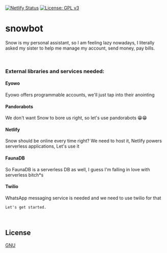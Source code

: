 [![Netlify Status](https://api.netlify.com/api/v1/badges/7c04f4a9-ba42-481c-8f65-d237016adbc3/deploy-status)](https://app.netlify.com/sites/snowbot/deploys)<space><space>
[![License: GPL v3](https://img.shields.io/badge/License-GPLv3-blue.svg)](https://www.gnu.org/licenses/gpl-3.0)<space><space>


# snowbot
Snow is my personal assistant, so I am feeling lazy nowadays, I literally asked my sister to help me manage my account, send money, pay bills.

&nbsp;
### External libraries and services needed:
#### Eyowo
Eyowo offers programmable accounts, we'll just tap into their anointing

#### Pandorabots
We don't want Snow to bore us right, so let's use pandorabots 😁😁

#### Netlify
Snow should be online every time right? We need to host it, Netlify powers serverless applications, Let's use it

#### FaunaDB
So FaunaDB is a serverless DB as well, I guess I'm falling in love with serverless bitch*s

#### Twilio
WhatsApp messaging service is needed and we need to use twilio for that
```
Let's get started.
```

&nbsp;
## License
[GNU](https://choosealicense.com/licenses/gpl-3.0/)
